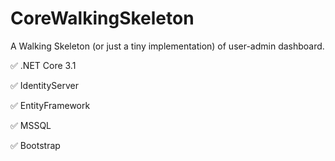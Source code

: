 # CoreWalkingSkeleton
A Walking Skeleton (or just a tiny implementation) of user-admin dashboard. 

:white_check_mark: .NET Core 3.1 

:white_check_mark: IdentityServer 

:white_check_mark: EntityFramework

:white_check_mark: MSSQL

:white_check_mark: Bootstrap

